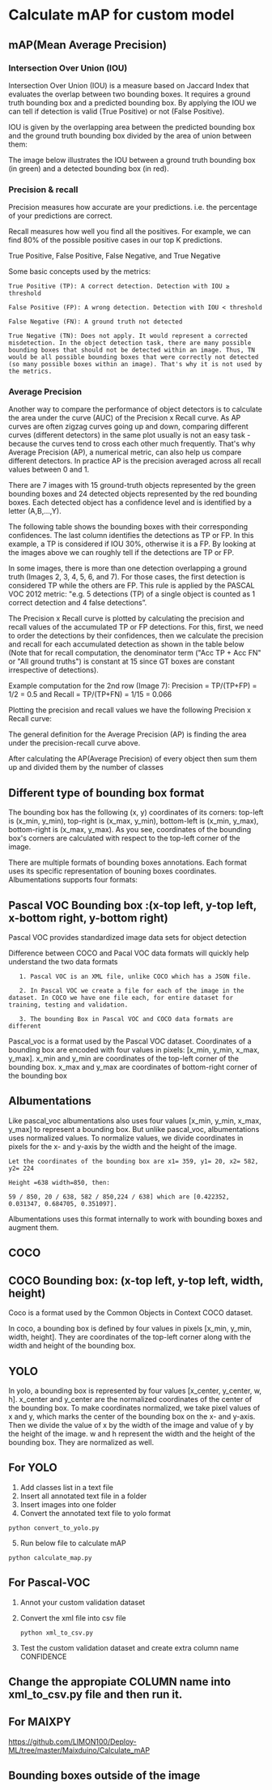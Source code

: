 # Calculate mAP for custom model

## mAP(Mean Average Precision)

### Intersection Over Union (IOU)

Intersection Over Union (IOU) is a measure based on Jaccard Index that evaluates the overlap between two bounding boxes. It requires a ground truth bounding box and a predicted bounding box. By applying the IOU we can tell if detection is valid (True Positive) or not (False Positive).

IOU is given by the overlapping area between the predicted bounding box and the ground truth bounding box divided by the area of union between them:  

 

The image below illustrates the IOU between a ground truth bounding box (in green) and a detected bounding box (in red).


### Precision & recall

Precision measures how accurate are your predictions. i.e. the percentage of your predictions are correct.

Recall measures how well you find all the positives. For example, we can find 80% of the possible positive cases in our top K predictions.

True Positive, False Positive, False Negative, and True Negative

Some basic concepts used by the metrics:

    True Positive (TP): A correct detection. Detection with IOU ≥ threshold

    False Positive (FP): A wrong detection. Detection with IOU < threshold

    False Negative (FN): A ground truth not detected

    True Negative (TN): Does not apply. It would represent a corrected misdetection. In the object detection task, there are many possible bounding boxes that should not be detected within an image. Thus, TN would be all possible bounding boxes that were correctly not detected (so many possible boxes within an image). That's why it is not used by the metrics.
    
    
### Average Precision

Another way to compare the performance of object detectors is to calculate the area under the curve (AUC) of the Precision x Recall curve. As AP curves are often zigzag curves going up and down, comparing different curves (different detectors) in the same plot usually is not an easy task - because the curves tend to cross each other much frequently. That's why Average Precision (AP), a numerical metric, can also help us compare different detectors. In practice AP is the precision averaged across all recall values between 0 and 1.


There are 7 images with 15 ground-truth objects represented by the green bounding boxes and 24 detected objects represented by the red bounding boxes. Each detected object has a confidence level and is identified by a letter (A,B,...,Y).

The following table shows the bounding boxes with their corresponding confidences. The last column identifies the detections as TP or FP. In this example, a TP is considered if IOU 30%, otherwise it is a FP. By looking at the images above we can roughly tell if the detections are TP or FP.


In some images, there is more than one detection overlapping a ground truth (Images 2, 3, 4, 5, 6, and 7). For those cases, the first detection is considered TP while the others are FP. This rule is applied by the PASCAL VOC 2012 metric: "e.g. 5 detections (TP) of a single object is counted as 1 correct detection and 4 false detections”.

The Precision x Recall curve is plotted by calculating the precision and recall values of the accumulated TP or FP detections. For this, first, we need to order the detections by their confidences, then we calculate the precision and recall for each accumulated detection as shown in the table below (Note that for recall computation, the denominator term ("Acc TP + Acc FN" or "All ground truths") is constant at 15 since GT boxes are constant irrespective of detections).


Example computation for the 2nd row (Image 7): Precision = TP/(TP+FP) = 1/2 = 0.5 and Recall = TP/(TP+FN) = 1/15 = 0.066


Plotting the precision and recall values we have the following Precision x Recall curve:

The general definition for the Average Precision (AP) is finding the area under the precision-recall curve above.

After calculating the AP(Average Precision) of every object then sum them up and divided them by the number of classes

## Different type of bounding box format

The bounding box has the following (x, y) coordinates of its corners: top-left is (x_min, y_min), top-right is (x_max, y_min), bottom-left is (x_min, y_max), bottom-right is (x_max, y_max). As you see, coordinates of the bounding box's corners are calculated with respect to the top-left corner of the image.

There are multiple formats of bounding boxes annotations. Each format uses its specific representation of bouning boxes coordinates. Albumentations supports four formats:  


## Pascal VOC Bounding box :(x-top left, y-top left, x-bottom right, y-bottom right)

Pascal VOC provides standardized image data sets for object detection

Difference between COCO and Pacal VOC data formats will quickly help understand the two data formats

       1. Pascal VOC is an XML file, unlike COCO which has a JSON file.

       2. In Pascal VOC we create a file for each of the image in the dataset. In COCO we have one file each, for entire dataset for training, testing and validation.

       3. The bounding Box in Pascal VOC and COCO data formats are different

Pascal_voc is a format used by the Pascal VOC dataset. Coordinates of a bounding box are encoded with four values in pixels: [x_min, y_min, x_max, y_max]. x_min and y_min are coordinates of the top-left corner of the bounding box. x_max and y_max are coordinates of bottom-right corner of the bounding box


## Albumentations

Like pascal_voc albumentations also uses four values [x_min, y_min, x_max, y_max] to represent a bounding box. But unlike pascal_voc, albumentations uses normalized values. To normalize values, we divide coordinates in pixels for the x- and y-axis by the width and the height of the image.

    Let the coordinates of the bounding box are x1= 359, y1= 20, x2= 582, y2= 224 

    Height =638 width=850, then:

    59 / 850, 20 / 638, 582 / 850,224 / 638] which are [0.422352, 0.031347, 0.684705, 0.351097].

Albumentations uses this format internally to work with bounding boxes and augment them.

## COCO

## COCO Bounding box: (x-top left, y-top left, width, height)

Coco is a format used by the Common Objects in Context COCO dataset.

In coco, a bounding box is defined by four values in pixels [x_min, y_min, width, height]. They are coordinates of the top-left corner along with the width and height of the bounding box.


## YOLO

In yolo, a bounding box is represented by four values [x_center, y_center, w, h]. x_center and y_center are the normalized coordinates of the center of the bounding box. To make coordinates normalized, we take pixel values of x and y, which marks the center of the bounding box on the x- and y-axis. Then we divide the value of x by the width of the image and value of y by the height of the image. w and h represent the width and the height of the bounding box. They are normalized as well.


## For YOLO
       
   1. Add classes list in a text file
   2. Insert all annotated text file in a folder
   3. Insert images into one folder
   4. Convert the annotated text file to yolo format
           
    python convert_to_yolo.py
    
   5. Run below file to calculate mAP
     
    python calculate_map.py

## For Pascal-VOC
1. Annot your custom validation dataset
2. Convert the xml file into csv file

       python xml_to_csv.py
    
4. Test the custom validation dataset and create extra column name CONFIDENCE


## Change the appropiate COLUMN name into xml_to_csv.py file and then run it.

## For MAIXPY

https://github.com/LIMON100/Deploy-ML/tree/master/Maixduino/Calculate_mAP



## Bounding boxes outside of the image

